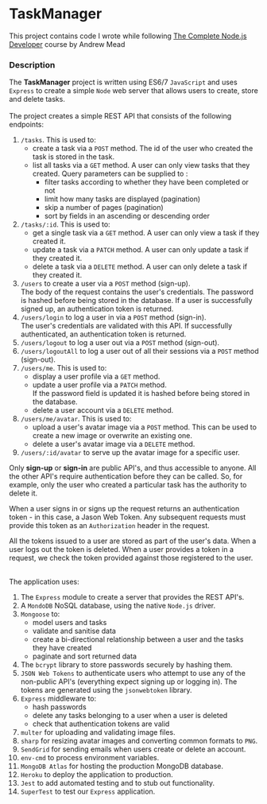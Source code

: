 # TaskManager
This project contains code I wrote while following [The Complete Node.js Developer](https://www.udemy.com/the-complete-nodejs-developer-course-2) course by Andrew Mead

### Description
The __TaskManager__ project is written using ES6/7 `JavaScript` and uses `Express` to create a simple `Node` web server that allows users to create, store and delete tasks.
<br><br>The project creates a simple REST API that consists of the following endpoints:
1. `/tasks`. This is used to:
   - create a task via a `POST` method. The id of the user who created the task is stored in the task.
   - list all tasks via a `GET` method. A user can only view tasks that they created.
    Query parameters can be supplied to :
       - filter tasks according to whether they have been completed or not
       - limit how many tasks are displayed (pagination)
       - skip a number of pages (pagination)
       - sort by fields in an ascending or descending order
2. `/tasks/:id`. This is used to:
   - get a single task via a `GET` method. A user can only view a task if they created it.
   - update a task via a `PATCH` method. A user can only update a task if they created it.
   - delete a task via a `DELETE` method. A user can only delete a task if they created it.
3. `/users` to create a user via a `POST` method (sign-up).\
The body of the request contains the user's credentials. 
The password is hashed before being stored in the database.
If a user is successfully signed up, an authentication token is returned.
4. `/users/login` to log a user in via a `POST` method (sign-in).\
The user's credentials are validated with this API. 
If successfully authenticated, an authentication token is returned.
5. `/users/logout` to log a user out via a `POST` method (sign-out).
6. `/users/logoutAll` to log a user out of all their sessions via a `POST` method (sign-out).
7. `/users/me`. This is used to:
   - display a user profile via a `GET` method.
   - update a user profile via a `PATCH` method.\
    If the password field is updated it is hashed before being stored in the database.
   - delete a user account via a `DELETE` method.
8. `/users/me/avatar`. This is used to:
   - upload a user's avatar image via a `POST` method. This can be used to create a new image or overwrite an existing one.
   - delete a user's avatar image via a `DELETE` method.
9. `/users/:id/avatar` to serve up the avatar image for a specific user.

Only **sign-up** or **sign-in** are public API's, and thus accessible to anyone.
All the other API's require authentication before they can be called. So, for example, only the user who created a particular task has the authority to delete it.

When a user signs in or signs up the request returns an authentication token - in this case, a Jason Web Token. 
Any subsequent requests must provide this token as an `Authorization` header in the request.

All the tokens issued to a user are stored as part of the user's data.
When a user logs out the token is deleted.
When a user provides a token in a request, we check the token provided against those registered to the user.

<br>The application uses:
1. The `Express` module to create a server that provides the REST API's.
2. A `MondoDB` NoSQL database, using the native `Node.js` driver.
3. `Mongoose` to:
   - model users and tasks
   - validate and sanitise data
   - create a bi-directional relationship between a user and the tasks they have created
   - paginate and sort returned data
3. The `bcrypt` library to store passwords securely by hashing them. 
4. `JSON Web Tokens` to authenticate users who attempt to use any of the non-public API's 
(everything expect signing up or logging in). The tokens are generated using the `jsonwebtoken` library.
5. `Express` middleware to:
   - hash passwords
   - delete any tasks belonging to a user when a user is deleted
   - check that authentication tokens are valid
6. `multer` for uploading and validating image files.
7. `sharp` for resizing avatar images and converting common formats to `PNG`.
8. `SendGrid` for sending emails when users create or delete an account.
9. `env-cmd` to process environment variables.
10. `MongoDB Atlas` for hosting the production MongoDB database.
11. `Heroku` to deploy the application to production.
13. `Jest` to add automated testing and to stub out functionality.
14. `SuperTest` to test our `Express` application.
